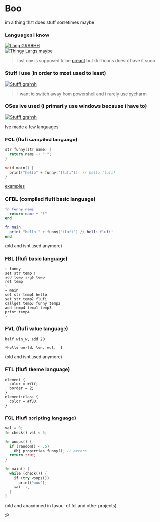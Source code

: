 # Boo
im a thing that does stuff sometimes maybe

### Languages i know
[![Lang GRAHHH](https://skillicons.dev/icons?i=js,nodejs,ts,python,lua,cs)](https://skillicons.dev)<br>
[![Thingy Langs maybe](https://skillicons.dev/icons?i=html,css,md,regex,react)](https://skillicons.dev)
> last one is supposed to be [preact](https://preactjs.com/) but skill icons doesnt have it sooo

### Stuff i use (in order to most used to least)
[![Stufff grahhh](https://skillicons.dev/icons?i=vscode,discord,github,figma,blender,powershell,pycharm)](https://skillicons.dev)
> i want to switch away from powershell and i rarely use pycharm 

### OSes ive used (i primarily use windows because i have to)
[![Stufff grahhh](https://skillicons.dev/icons?i=windows,linux,apple)](https://skillicons.dev)

Ive made a few languages

### FCL (flufi compiled language)
```c++
str funny(str name) {
  return name ++ "!";
}

void main() {
  print("hello" + funny("flufi")); // hello flufi!
}
```
[examples](https://github.com/Flufi-Boi/Flufi-OS/tree/main/OS/FCL/src)

### CFBL (compiled flufi basic language)
```lua
fn funny name
  return name + "!"
end

fn main
  print "hello " + funny("flufi") // hello flufi!
end
```
(old and isnt used anymore)

### FBL (flufi basic language)
```
~ funny
set str temp !
add temp arg0 temp
ret temp
~
~ main
set str temp1 hello
set str temp2 flufi
callget temp3 funny temp2
add temp4 temp1 temp3
print temp4
~
```

### FVL (flufi value language)
```
half win_w, add 20
```
```
*hello world, len, mul, -5
```
(old and isnt used anymore)

### FTL (flufi theme language)
```
element {
  color = #fff;
  border = 2;
}
element:class {
  color = #f00;
}
```

### [FSL (flufi scripting language)](https://github.com/Flufi-Boi/fsl_schtuff)
```rs
val = 0;
fn check() val < 5;

fn woops() {
  if (random() < .5)
    Obj.properties.funny(); // errors
  return true;
}

fn main() {
  while (check()) {
    if (try woops())
      print("wow");
    val ++;
  }
}
```
(old and abandoned in favour of fcl and other projects)

:P
